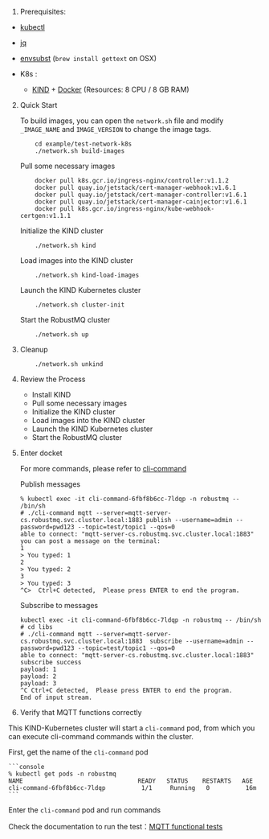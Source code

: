 1. Prerequisites:

- [kubectl](https://kubernetes.io/docs/tasks/tools/)
- [jq](https://stedolan.github.io/jq/)
- [envsubst](https://www.gnu.org/software/gettext/manual/html_node/envsubst-Invocation.html) (`brew install gettext` on OSX)

- K8s :
  - [KIND](https://kind.sigs.k8s.io/docs/user/quick-start/#installation) + [Docker](https://www.docker.com) (Resources: 8 CPU / 8 GB RAM)


2. Quick Start

    To build images, you can open the `network.sh` file and modify `_IMAGE_NAME` and `IMAGE_VERSION` to change the image tags.

    ```shell
        cd example/test-network-k8s
        ./network.sh build-images
    ```

    Pull some necessary images

    ```shell
        docker pull k8s.gcr.io/ingress-nginx/controller:v1.1.2
        docker pull quay.io/jetstack/cert-manager-webhook:v1.6.1
        docker pull quay.io/jetstack/cert-manager-controller:v1.6.1
        docker pull quay.io/jetstack/cert-manager-cainjector:v1.6.1
        docker pull k8s.gcr.io/ingress-nginx/kube-webhook-certgen:v1.1.1
    ```

    Initialize the KIND cluster

    ```shell
        ./network.sh kind
    ```

    Load images into the KIND cluster

    ```shell
        ./network.sh kind-load-images
    ```

    Launch the KIND Kubernetes cluster

    ```shell
        ./network.sh cluster-init
    ```

    Start the RobustMQ cluster

    ```shell
        ./network.sh up
    ```

3. Cleanup

    ```shell
        ./network.sh unkind
    ```

4. Review the Process

   - Install KIND
   - Pull some necessary images
   - Initialize the KIND cluster
   - Load images into the KIND cluster
   - Launch the KIND Kubernetes cluster
   - Start the RobustMQ cluster


5. Enter docket

    For more commands, please refer to [cli-command](../RobustMQ-Command/Mqtt-Broker.md)

    

    Publish messages
    ```console
    % kubectl exec -it cli-command-6fbf8b6cc-7ldqp -n robustmq -- /bin/sh
    # ./cli-command mqtt --server=mqtt-server-cs.robustmq.svc.cluster.local:1883 publish --username=admin --password=pwd123 --topic=test/topic1 --qos=0
    able to connect: "mqtt-server-cs.robustmq.svc.cluster.local:1883"
    you can post a message on the terminal:
    1
    > You typed: 1
    2
    > You typed: 2
    3
    > You typed: 3
    ^C>  Ctrl+C detected,  Please press ENTER to end the program.
    ```

    Subscribe to messages
    ```console
    kubectl exec -it cli-command-6fbf8b6cc-7ldqp -n robustmq -- /bin/sh
    # cd libs
    # ./cli-command mqtt --server=mqtt-server-cs.robustmq.svc.cluster.local:1883  subscribe --username=admin --password=pwd123 --topic=test/topic1 --qos=0
    able to connect: "mqtt-server-cs.robustmq.svc.cluster.local:1883"
    subscribe success
    payload: 1
    payload: 2
    payload: 3
    ^C Ctrl+C detected,  Please press ENTER to end the program.
    End of input stream.
    ```
    
6. Verify that MQTT functions correctly

This KIND-Kubernetes cluster will start a `cli-command` pod, from which you can execute cli-command commands within the cluster.

First, get the name of the `cli-command` pod

    ```console
    % kubectl get pods -n robustmq
    NAME                                READY   STATUS    RESTARTS   AGE
    cli-command-6fbf8b6cc-7ldqp          1/1     Running   0          16m
    ```
Enter the `cli-command` pod and run commands

Check the documentation to run the test：[MQTT functional tests](./MQTT-test.md)